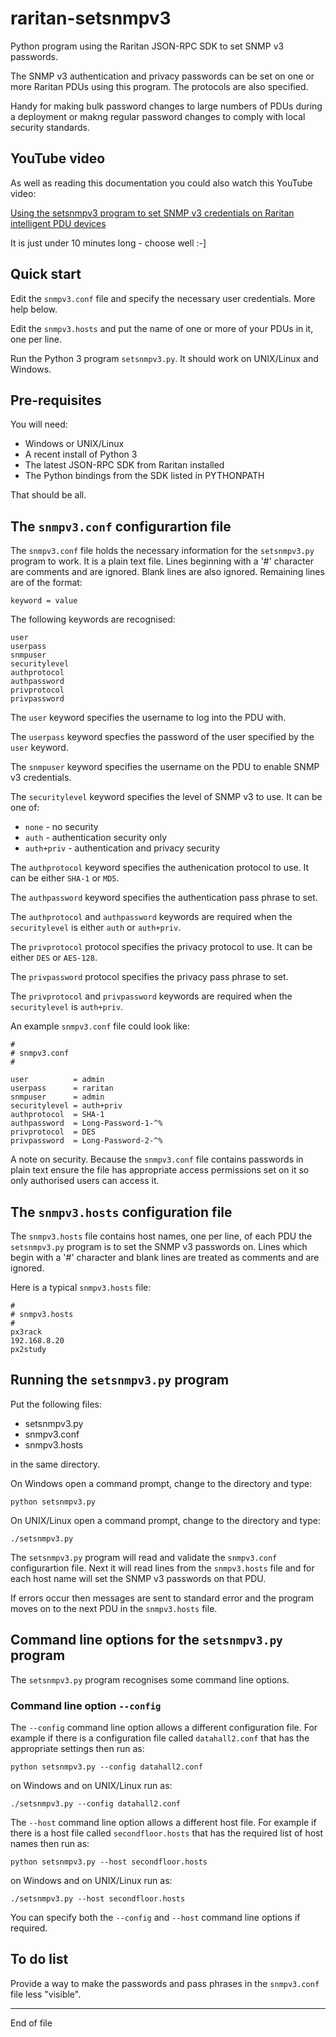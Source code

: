 # raritan-setsnmpv3

Python program using the Raritan JSON-RPC SDK to set SNMP v3 passwords.

The SNMP v3 authentication and privacy passwords can be set on one or
more Raritan PDUs using this program.  The protocols are also specified.

Handy for making bulk password changes to large numbers of PDUs during
a deployment or makng regular password changes to comply with local
security standards.

## YouTube video

As well as reading this documentation you could also watch
this YouTube video:

[Using the setsnmpv3 program to set SNMP v3 credentials on Raritan intelligent PDU devices](https://www.youtube.com/watch?v=tIXui9R35Lw)

It is just under 10 minutes long - choose well :-]

## Quick start

Edit the `snmpv3.conf` file and specify the necessary user credentials.
More help below.

Edit the `snmpv3.hosts` and put the name of one or more of your PDUs in
it, one per line.

Run the Python 3 program `setsnmpv3.py`.  It should work on UNIX/Linux
and Windows.

## Pre-requisites

You will need:

+ Windows or UNIX/Linux
+ A recent install of Python 3
+ The latest JSON-RPC SDK from Raritan installed
+ The Python bindings from the SDK listed in PYTHONPATH

That should be all.

## The `snmpv3.conf` configurartion file

The `snmpv3.conf` file holds the necessary information for the
`setsnmpv3.py` program to work.  It is a plain text file.  Lines beginning
with a '#' character are comments and are ignored.  Blank lines are
also ignored.  Remaining lines are of the format:

```
keyword = value
```

The following keywords are recognised:

```
user
userpass
snmpuser
securitylevel
authprotocol
authpassword
privprotocol
privpassword
```

The `user` keyword specifies the username to log into the PDU with.

The `userpass` keyword specfies the password of the user specified by the
`user` keyword.

The `snmpuser` keyword specifies the username on the PDU to enable SNMP
v3 credentials.

The `securitylevel` keyword specifies the level of SNMP v3 to use. It
can be one of:

+ `none` - no security
+ `auth` - authentication security only
+ `auth+priv` - authentication and privacy security

The `authprotocol` keyword specifies the authenication protocol to use.
It can be either `SHA-1` or `MD5`.

The `authpassword` keyword specifies the authentication pass phrase
to set.

The `authprotocol` and `authpassword` keywords are required when the
`securitylevel` is either `auth` or `auth+priv`.

The `privprotocol` protocol specifies the privacy protocol to use.
It can be either `DES` or `AES-128`.

The `privpassword` protocol specifies the privacy pass phrase to set.

The `privprotocol` and `privpassword` keywords are required when the
`securitylevel` is `auth+priv`.

An example `snmpv3.conf` file could look like:

```
#
# snmpv3.conf
#

user          = admin
userpass      = raritan
snmpuser      = admin
securitylevel = auth+priv
authprotocol  = SHA-1
authpassword  = Long-Password-1-^%
privprotocol  = DES
privpassword  = Long-Password-2-^%
```

A note on security.  Because the `snmpv3.conf` file contains passwords
in plain text ensure the file has appropriate access permissions set on
it so only authorised users can access it.

## The `snmpv3.hosts` configuration file

The `snmpv3.hosts` file contains host names, one per line, of each PDU the
`setsnmpv3.py` program is to set the SNMP v3 passwords on.  Lines which
begin with a '#' character and blank lines are treated as comments and
are ignored.

Here is a typical `snmpv3.hosts` file:

```
#
# snmpv3.hosts
#
px3rack
192.168.8.20
px2study
```

## Running the `setsnmpv3.py` program

Put the following files:

+ setsnmpv3.py
+ snmpv3.conf
+ snmpv3.hosts

in the same directory.

On Windows open a command prompt, change to the directory and type:

```
python setsnmpv3.py
```

On UNIX/Linux open a command prompt, change to the directory and type:

```
./setsnmpv3.py
```

The `setsnmpv3.py` program will read and validate the `snmpv3.conf`
configurartion file.  Next it will read lines from the `snmpv3.hosts`
file and for each host name will set the SNMP v3 passwords on that PDU.

If errors occur then messages are sent to standard error and the program
moves on to the next PDU in the `snmpv3.hosts` file.

## Command line options for the `setsnmpv3.py` program

The `setsnmpv3.py` program recognises some command line options.

### Command line option `--config`

The `--config` command line option allows a different configuration file.
For example if there is a configuration file called `datahall2.conf`
that has the appropriate settings then run as:

```
python setsnmpv3.py --config datahall2.conf
```

on Windows and on UNIX/Linux run as:

```
./setsnmpv3.py --config datahall2.conf
```

The `--host` command line option allows a different host file.
For example if there is a host file called `secondfloor.hosts` that has
the required list of host names then run as:

```
python setsnmpv3.py --host secondfloor.hosts
```

on Windows and on UNIX/Linux run as:

```
./setsnmpv3.py --host secondfloor.hosts
```

You can specify both the `--config` and `--host` command line options
if required.

## To do list

Provide a way to make the passwords and pass phrases in the `snmpv3.conf`
file less "visible".

------------------------------------
End of file
